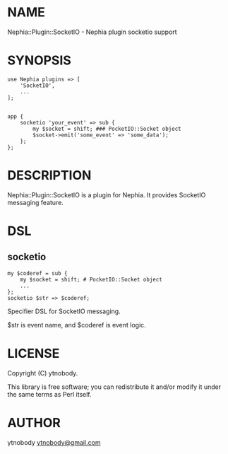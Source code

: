 # NAME

Nephia::Plugin::SocketIO - Nephia plugin socketio support

# SYNOPSIS

    use Nephia plugins => [
        'SocketIO',
        ...
    ];
    

    app {
        socketio 'your_event' => sub {
            my $socket = shift; ### PocketIO::Socket object
            $socket->emit('some_event' => 'some_data');
        };
    };



# DESCRIPTION

Nephia::Plugin::SocketIO is a plugin for Nephia. It provides SocketIO messaging feature.

# DSL

## socketio

    my $coderef = sub {
        my $socket = shift; # PocketIO::Socket object
        ...
    };
    socketio $str => $coderef;

Specifier DSL for SocketIO messaging.

$str is event name, and $coderef is event logic.

# LICENSE

Copyright (C) ytnobody.

This library is free software; you can redistribute it and/or modify
it under the same terms as Perl itself.

# AUTHOR

ytnobody <ytnobody@gmail.com>
